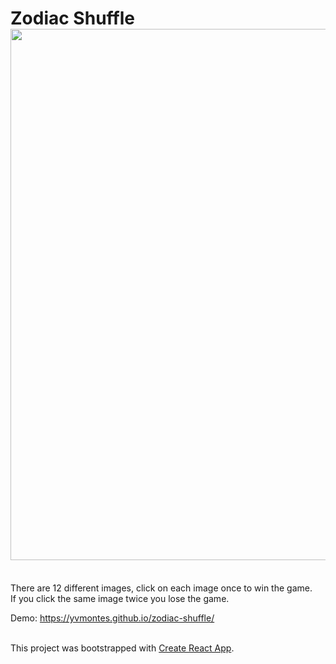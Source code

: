# Zodiac Shuffle <img src="/src/images/zodiacshuffle-screen.png" width="850"> 
<br/>
There are 12 different images, click on each image once to win the game. <br/> 
If you click the same image twice you lose the game.<br/> 

Demo: https://yvmontes.github.io/zodiac-shuffle/ <br/><br/>

This project was bootstrapped with [Create React App](https://github.com/facebook/create-react-app).